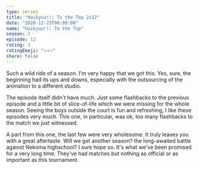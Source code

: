```yaml
---
type: series
title: "Haikyuu!!: To the Top 2x12"
date: "2020-12-23T00:00:00"
name: "Haikyuu!!: To the Top"
season: 2
episode: 12
rating: 3
ratingEmoji: "⭐️⭐️⭐️"
share: false
---
```


Such a wild ride of a season. I'm very happy that we got this. Yes, sure, the beginning had its ups and downs, especially with the outsourcing of the animation to a different studio.

The episode itself didn't have much. Just some flashbacks to the previous episode and a little bit of slice-of-life which we were missing for the whole season. Seeing the boys outside the court is fun and refreshing, I like these episodes very much. This one, in particular, was ok, too many flashbacks to the match we just witnessed.

A part from this one, the last few were very wholesome. It truly leaves you with a great aftertaste. Will we get another season? the long-awaited battle against Nekoma highschool? I sure hope so. It's what we've been promised for a very long time. They've had matches but nothing as official or as important as this tournament.
